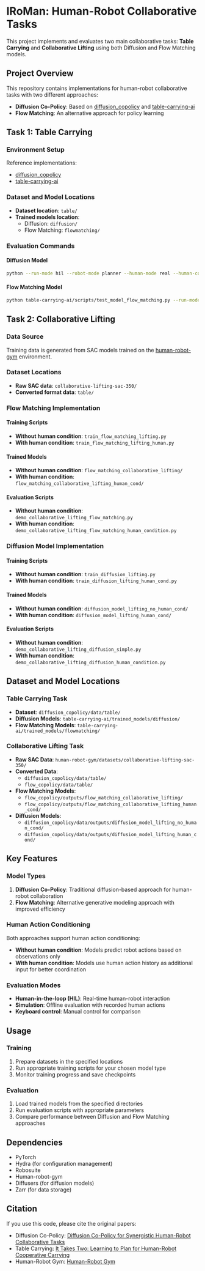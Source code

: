 # IRoMan: Human-Robot Collaborative Tasks

This project implements and evaluates two main collaborative tasks: **Table Carrying** and **Collaborative Lifting** using both Diffusion and Flow Matching models.

## Project Overview

This repository contains implementations for human-robot collaborative tasks with two different approaches:
- **Diffusion Co-Policy**: Based on [diffusion_copolicy](https://github.com/eleyng/diffusion_copolicy) and [table-carrying-ai](https://github.com/eleyng/table-carrying-ai)
- **Flow Matching**: An alternative approach for policy learning

## Task 1: Table Carrying

### Environment Setup
Reference implementations:
- [diffusion_copolicy](https://github.com/eleyng/diffusion_copolicy)
- [table-carrying-ai](https://github.com/eleyng/table-carrying-ai)

### Dataset and Model Locations
- **Dataset location**: `table/`
- **Trained models location**: 
  - Diffusion: `diffusion/`
  - Flow Matching: `flowmatching/`

### Evaluation Commands

#### Diffusion Model
```bash
python --run-mode hil --robot-mode planner --human-mode real --human-control joystick --render-mode gui --planner-type diffusion_policy --map-config cooperative_transport/gym_table/config/maps/varied_maps_test_holdout.yml [--human-act-as-cond]
```

#### Flow Matching Model
```bash
python table-carrying-ai/scripts/test_model_flow_matching.py --run-mode hil --robot-mode planner --human-mode real --human-control joystick --render-mode gui --planner-type flowmatching --map-config cooperative_transport/gym_table/config/maps/varied_maps_test_holdout.yml [--human-act-as-cond]
```

## Task 2: Collaborative Lifting

### Data Source
Training data is generated from SAC models trained on the [human-robot-gym](https://github.com/TUMcps/human-robot-gym) environment.

### Dataset Locations
- **Raw SAC data**: `collaborative-lifting-sac-350/`
- **Converted format data**: `table/`

### Flow Matching Implementation

#### Training Scripts
- **Without human condition**: `train_flow_matching_lifting.py`
- **With human condition**: `train_flow_matching_lifting_human.py`

#### Trained Models
- **Without human condition**: `flow_matching_collaborative_lifting/`
- **With human condition**: `flow_matching_collaborative_lifting_human_cond/`

#### Evaluation Scripts
- **Without human condition**: `demo_collaborative_lifting_flow_matching.py`
- **With human condition**: `demo_collaborative_lifting_flow_matching_human_condition.py`

### Diffusion Model Implementation

#### Training Scripts
- **Without human condition**: `train_diffusion_lifting.py`
- **With human condition**: `train_diffusion_lifting_human_cond.py`

#### Trained Models
- **Without human condition**: `diffusion_model_lifting_no_human_cond/`
- **With human condition**: `diffusion_model_lifting_human_cond/`

#### Evaluation Scripts
- **Without human condition**: `demo_collaborative_lifting_diffusion_simple.py`
- **With human condition**: `demo_collaborative_lifting_diffusion_human_condition.py`

## Dataset and Model Locations

### Table Carrying Task
- **Dataset**: `diffusion_copolicy/data/table/`
- **Diffusion Models**: `table-carrying-ai/trained_models/diffusion/`
- **Flow Matching Models**: `table-carrying-ai/trained_models/flowmatching/`

### Collaborative Lifting Task
- **Raw SAC Data**: `human-robot-gym/datasets/collaborative-lifting-sac-350/`
- **Converted Data**: 
  - `diffusion_copolicy/data/table/`
  - `flow_copolicy/data/table/`
- **Flow Matching Models**: 
  - `flow_copolicy/outputs/flow_matching_collaborative_lifting/`
  - `flow_copolicy/outputs/flow_matching_collaborative_lifting_human_cond/`
- **Diffusion Models**: 
  - `diffusion_copolicy/data/outputs/diffusion_model_lifting_no_human_cond/`
  - `diffusion_copolicy/data/outputs/diffusion_model_lifting_human_cond/`

## Key Features

### Model Types
1. **Diffusion Co-Policy**: Traditional diffusion-based approach for human-robot collaboration
2. **Flow Matching**: Alternative generative modeling approach with improved efficiency

### Human Action Conditioning
Both approaches support human action conditioning:
- **Without human condition**: Models predict robot actions based on observations only
- **With human condition**: Models use human action history as additional input for better coordination

### Evaluation Modes
- **Human-in-the-loop (HIL)**: Real-time human-robot interaction
- **Simulation**: Offline evaluation with recorded human actions
- **Keyboard control**: Manual control for comparison

## Usage

### Training
1. Prepare datasets in the specified locations
2. Run appropriate training scripts for your chosen model type
3. Monitor training progress and save checkpoints

### Evaluation
1. Load trained models from the specified directories
2. Run evaluation scripts with appropriate parameters
3. Compare performance between Diffusion and Flow Matching approaches

## Dependencies

- PyTorch
- Hydra (for configuration management)
- Robosuite
- Human-robot-gym
- Diffusers (for diffusion models)
- Zarr (for data storage)

## Citation

If you use this code, please cite the original papers:
- Diffusion Co-Policy: [Diffusion Co-Policy for Synergistic Human-Robot Collaborative Tasks](https://github.com/eleyng/diffusion_copolicy)
- Table Carrying: [It Takes Two: Learning to Plan for Human-Robot Cooperative Carrying](https://github.com/eleyng/table-carrying-ai)
- Human-Robot Gym: [Human-Robot Gym](https://github.com/TUMcps/human-robot-gym)
